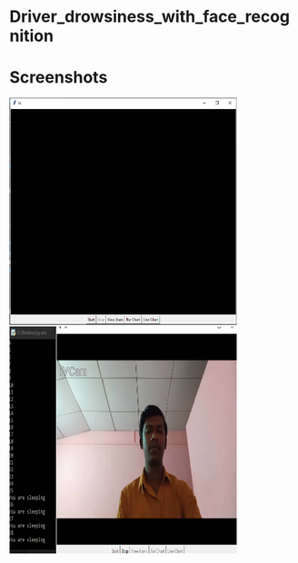 # Driver_drowsiness_with_face_recognition

# Screenshots
<img src="main.PNG" height="400px" width="400px">
<img src="det.png" height="400px" width="400px">

